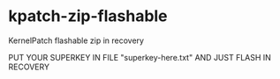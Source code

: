 # kpatch-zip-flashable
KernelPatch flashable zip in recovery


PUT YOUR SUPERKEY IN FILE "superkey-here.txt" AND JUST FLASH IN RECOVERY